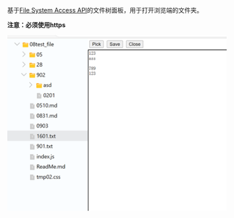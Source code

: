 基于[File System Access API](https://developer.mozilla.org/en-US/docs/Web/API/File_System_Access_API)的文件树面板，用于打开浏览端的文件夹。

**注意：必须使用https**

![img](./other/printscreen.png)